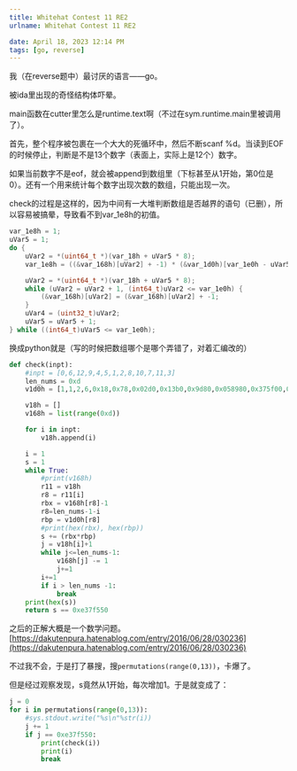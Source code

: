 ```yaml
---
title: Whitehat Contest 11 RE2
urlname: Whitehat Contest 11 RE2

date: April 18, 2023 12:14 PM
tags: [go, reverse]
---
```


我（在reverse题中）最讨厌的语言——go。

被ida里出现的奇怪结构体吓晕。

main函数在cutter里怎么是runtime.text啊（不过在sym.runtime.main里被调用了）。

首先，整个程序被包裹在一个大大的死循环中，然后不断scanf %d。当读到EOF的时候停止，判断是不是13个数字（表面上，实际上是12个）数字。

如果当前数字不是eof，就会被append到数组里（下标甚至从1开始，第0位是0）。还有一个用来统计每个数字出现次数的数组，只能出现一次。

check的过程是这样的，因为中间有一大堆判断数组是否越界的语句（已删），所以容易被搞晕，导致看不到var_1e8h的初值。

```c
var_1e8h = 1;
uVar5 = 1;
do {
    uVar2 = *(uint64_t *)(var_18h + uVar5 * 8);
    var_1e8h = ((&var_168h)[uVar2] + -1) * (&var_1d0h)[var_1e0h - uVar5] + var_1e8h;

    uVar2 = *(uint64_t *)(var_18h + uVar5 * 8);
    while (uVar2 = uVar2 + 1, (int64_t)uVar2 <= var_1e0h) {
        (&var_168h)[uVar2] = (&var_168h)[uVar2] + -1;
    }
    uVar4 = (uint32_t)uVar2;
    uVar5 = uVar5 + 1;
} while ((int64_t)uVar5 <= var_1e0h);
```

换成python就是（写的时候把数组哪个是哪个弄错了，对着汇编改的）

```python
def check(inpt):
    #inpt = [0,6,12,9,4,5,1,2,8,10,7,11,3]
    len_nums = 0xd
    v1d0h = [1,1,2,6,0x18,0x78,0x02d0,0x13b0,0x9d80,0x058980,0x375f00,0x02611500,0x1c8cfc00]

    v18h = []
    v168h = list(range(0xd))

    for i in inpt:
        v18h.append(i)

    i = 1
    s = 1
    while True:
        #print(v168h)
        r11 = v18h
        r8 = r11[i]
        rbx = v168h[r8]-1
        r8=len_nums-1-i
        rbp = v1d0h[r8]
        #print(hex(rbx), hex(rbp))
        s += (rbx*rbp)
        j = v18h[i]+1
        while j<=len_nums-1:
            v168h[j] -= 1
            j+=1
        i+=1
        if i > len_nums -1:
            break
    print(hex(s))
    return s == 0xe37f550
```

之后的正解大概是一个数学问题。[https://dakutenpura.hatenablog.com/entry/2016/06/28/030236](https://dakutenpura.hatenablog.com/entry/2016/06/28/030236)

不过我不会，于是打了暴搜，搜`permutations(range(0,13))`，卡爆了。

但是经过观察发现，s竟然从1开始，每次增加1。于是就变成了：

```python
j = 0
for i in permutations(range(0,13)):
    #sys.stdout.write("%s\n"%str(i))
    j += 1
    if j == 0xe37f550:
        print(check(i))
        print(i)
        break
```
